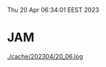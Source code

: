 Thu 20 Apr 06:34:01 EEST 2023
# JAM
<a href='./cache/202304/20_06.log'>./cache/202304/20_06.log</a>
